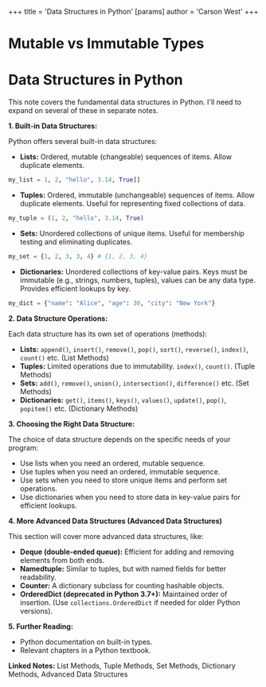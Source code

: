 +++
 title = 'Data Structures in Python'
[params]
	author = 'Carson West'
+++
# Mutable vs Immutable Types
# Data Structures in Python 
This note covers the fundamental data structures in Python.  I'll need to expand on several of these in separate notes.

**1. Built-in Data Structures:**

Python offers several built-in data structures:

* **Lists:** Ordered, mutable (changeable) sequences of items.  Allow duplicate elements.

```python
my_list = 1, 2, "hello", 3.14, True]]
```

* **Tuples:** Ordered, immutable (unchangeable) sequences of items. Allow duplicate elements.  Useful for representing fixed collections of data.

```python
my_tuple = (1, 2, "hello", 3.14, True)
```

* **Sets:** Unordered collections of unique items.  Useful for membership testing and eliminating duplicates.

```python
my_set = {1, 2, 3, 3, 4} # {1, 2, 3, 4}
```

* **Dictionaries:**  Unordered collections of key-value pairs.  Keys must be immutable (e.g., strings, numbers, tuples), values can be any data type.  Provides efficient lookups by key.

```python
my_dict = {"name": "Alice", "age": 30, "city": "New York"}
```


**2.  Data Structure Operations:**

Each data structure has its own set of operations (methods):

* **Lists:**  `append()`, `insert()`, `remove()`, `pop()`, `sort()`, `reverse()`, `index()`, `count()` etc.  (List Methods)
* **Tuples:**  Limited operations due to immutability.  `index()`, `count()`. (Tuple Methods)
* **Sets:** `add()`, `remove()`, `union()`, `intersection()`, `difference()` etc. (Set Methods)
* **Dictionaries:** `get()`, `items()`, `keys()`, `values()`, `update()`, `pop()`, `popitem()` etc. (Dictionary Methods)


**3. Choosing the Right Data Structure:**

The choice of data structure depends on the specific needs of your program:

* Use lists when you need an ordered, mutable sequence.
* Use tuples when you need an ordered, immutable sequence.
* Use sets when you need to store unique items and perform set operations.
* Use dictionaries when you need to store data in key-value pairs for efficient lookups.


**4.  More Advanced Data Structures (Advanced Data Structures)**

This section will cover more advanced data structures, like:

* **Deque (double-ended queue):**  Efficient for adding and removing elements from both ends.
* **Namedtuple:**  Similar to tuples, but with named fields for better readability.
* **Counter:**  A dictionary subclass for counting hashable objects.
* **OrderedDict (deprecated in Python 3.7+):**  Maintained order of insertion. (Use `collections.OrderedDict` if needed for older Python versions).


**5.  Further Reading:**

* Python documentation on built-in types.
* Relevant chapters in a Python textbook.


**Linked Notes:** List Methods, Tuple Methods, Set Methods, Dictionary Methods, Advanced Data Structures
